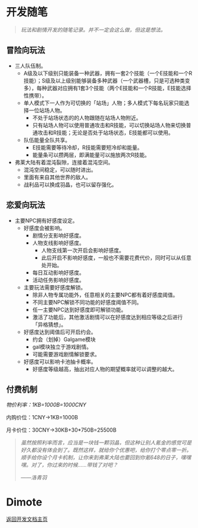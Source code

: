 # 开发随笔

> *玩法和剧情开发的随笔记录。并不一定会这么做，但这是想法。*

## 冒险向玩法

- 三人队伍制。
    - A级及以下级别只能装备一种武器，拥有一套2个技能（一个E技能和一个R技能）；S级及以上级别能够装备多种武器（一个武器槽，只是可选种类变多），每种武器对应拥有1套3个技能（两个E技能和一个R技能，E技能选择性携带）。
    - 单人模式下一人作为可切换的「站场」人物；多人模式下每名玩家只能选择一位站场人物。
        - 不处于站场状态的的人物跟随在站场人物附近。
        - 只有站场人物可以使用普通攻击和R技能，可以切换站场人物来切换普通攻击和R技能；无论是否处于站场状态，E技能都可以使用。
    - 队伍能量全队共享。
        - E技能需要等待冷却，R技能需要短冷却和能量。
        - 能量条可以攒两层，即满能量可以施放两次R技能。
- 弗莱大陆有着混沌裂隙，连接着混沌空间。
    - 混沌空间稳定，可以随时进出。
    - 里面有来自其他世界的敌人。
    - 战利品可以换成羽晶，也可以留存强化。

## 恋爱向玩法

- 主要NPC拥有好感度设定。
    - 好感度会被影响。
        - 剧情分支影响好感度。
        - 人物支线影响好感度。
            - 人物支线第一次开启会影响好感度。
            - 此后开启不影响好感度，一般也不需要花费代价，同时可以从任意处开始。
        - 每日互动影响好感度。
        - 活动任务影响好感度。
    - 主要玩法需要好感度解锁。
        - 除非人物专属功能外，任意相关的主要NPC都有着好感度阈值。
        - 不同主要NPC解锁不同功能的好感度阈值不同。
        - 任一主要NPC达到好感度即可解锁功能。
        - 激活了功能后，其他激活剧情可以在好感度达到相应等级之后进行「异格猜想」。
    - 好感度达到阈值后可开启约会。
        - 约会（划掉）Galgame模块
        - gal模块独立于游戏剧情。
        - 可能需要游戏剧情解锁要求。
    - 好感度可以影响卡池抽卡概率。
        - 好感度等级越高，抽出对应人物的期望概率就可以调整的越大。

## 付费机制

*物价利率：1KB=1000B=1000CNY*

内购价位：1CNY→1KB=1000B

月卡价位：30CNY→30KB+30*750B=25500B

> *虽然按照利率而言，应当是一块钱一颗羽晶，但这种让别人氪金的感觉可是好久都没有体会到了。既然这样，就给你个优惠吧，给你打个零点零一折。顺手给你设个月卡机制，让你来到弗莱大陆也要回到你氪648的日子，嘿嘿嘿。对了，你过来的时候......带钱了对吧？*
>
> ——*洛青羽*

# Dimote

[返回开发文档主页](../../index.md)